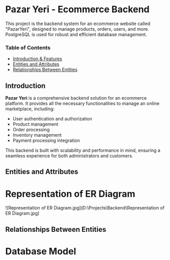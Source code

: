 #  Pazar Yeri - Ecommerce Backend

This project is the backend system for an ecommerce website called "PazarYeri", designed to manage products, orders, users, and more. 
PostgreSQL is used for robust and efficient database management.

### Table of Contents
- [Introduction & Features](#introduction)
- [Entities and Attributes](#entities-and-attributes)
- [Relationships Between Entities](#relationships-between-entities)

## Introduction

**Pazar Yeri** is a comprehensive backend solution for an ecommerce platform. It provides all the necessary functionalities to manage an online marketplace, including:

- User authentication and authorization
- Product management
- Order processing
- Inventory management
- Payment processing integration

This backend is built with scalability and performance in mind, ensuring a seamless experience for both administrators and customers.

## Entities and Attributes



# Representation of ER Diagram

![Representation of ER Diagram.jpg](D:\Projects\Backend\Representation of ER Diagram.jpg)

## Relationships Between Entities

# Database Model 

